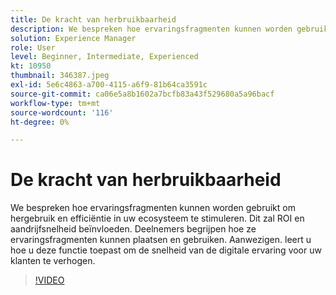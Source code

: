 ```yaml
---
title: De kracht van herbruikbaarheid
description: We bespreken hoe ervaringsfragmenten kunnen worden gebruikt om hergebruik en efficiëntie in uw ecosysteem te stimuleren.  Dit zal ROI en aandrijfsnelheid beïnvloeden.  Deelnemers begrijpen hoe ze ervaringsfragmenten kunnen plaatsen en gebruiken. Aanwezigen. leert u hoe u deze functie toepast om de snelheid van de digitale ervaring voor uw klanten te verhogen.
solution: Experience Manager
role: User
level: Beginner, Intermediate, Experienced
kt: 10950
thumbnail: 346387.jpeg
exl-id: 5e6c4863-a700-4115-a6f9-81b64ca3591c
source-git-commit: ca06e5a8b1602a7bcfb83a43f529680a5a96bacf
workflow-type: tm+mt
source-wordcount: '116'
ht-degree: 0%

---
```


# De kracht van herbruikbaarheid

We bespreken hoe ervaringsfragmenten kunnen worden gebruikt om hergebruik en efficiëntie in uw ecosysteem te stimuleren.  Dit zal ROI en aandrijfsnelheid beïnvloeden.  Deelnemers begrijpen hoe ze ervaringsfragmenten kunnen plaatsen en gebruiken. Aanwezigen. leert u hoe u deze functie toepast om de snelheid van de digitale ervaring voor uw klanten te verhogen.

>[!VIDEO](https://video.tv.adobe.com/v/346387/?quality=12&learn=on)
